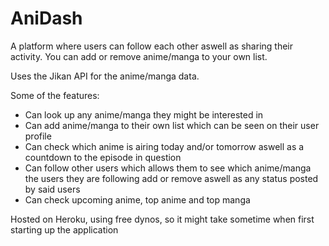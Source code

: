 # AniDash
A platform where users can follow each other aswell as sharing their activity. You can add or remove anime/manga to your own list.

Uses the Jikan API for the anime/manga data.

Some of the features:
   - Can look up any anime/manga they might be interested in
   - Can add anime/manga to their own list which can be seen on their user profile
   - Can check which anime is airing today and/or tomorrow aswell as a countdown to the episode in question
   - Can follow other users which allows them to see which anime/manga the users they are following add or remove aswell as any status posted by said users
   - Can check upcoming anime, top anime and top manga
    
Hosted on Heroku, using free dynos, so it might take sometime when first starting up the application
